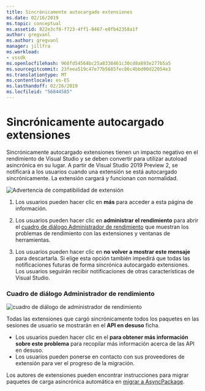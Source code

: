 ```yaml
---
title: Sincrónicamente autocargado extensiones
ms.date: 02/16/2019
ms.topic: conceptual
ms.assetid: 822e3cf8-f723-4ff1-8467-e0fb42358a1f
author: gregvanl
ms.author: gregvanl
manager: jillfra
ms.workload:
- vssdk
ms.openlocfilehash: 960fd54564bc25a8338461c30cd8a893e277b5a5
ms.sourcegitcommit: 23feea519c47e77b5685fec86c4bbd00d22054e3
ms.translationtype: MT
ms.contentlocale: es-ES
ms.lasthandoff: 02/26/2019
ms.locfileid: "56844585"
---
```

# <a name="synchronously-autoloaded-extensions"></a>Sincrónicamente autocargado extensiones

Sincrónicamente autocargado extensiones tienen un impacto negativo en el rendimiento de Visual Studio y se deben convertir para utilizar autoload asincrónica en su lugar. A partir de Visual Studio 2019 Preview 2, se notificará a los usuarios cuando una extensión se está autocargado sincrónicamente. La extensión cargará y funcionan con normalidad.

![Advertencia de compatibilidad de extensión](media/extension-compatibility-warning.png)

1. Los usuarios pueden hacer clic en **más** para acceder a esta página de información.

3. Los usuarios pueden hacer clic en **administrar el rendimiento** para abrir el [cuadro de diálogo Administrador de rendimiento](#performance-manager-dialog) que muestran los problemas de rendimiento con las extensiones y ventanas de herramientas.

3. Los usuarios pueden hacer clic en **no volver a mostrar este mensaje** para descartarla. Si elige esta opción también impedirá que todas las notificaciones futuras de forma sincrónica autocargado extensiones. Los usuarios seguirán recibir notificaciones de otras características de Visual Studio.

### <a name="performance-manager-dialog"></a>Cuadro de diálogo Administrador de rendimiento

  ![cuadro de diálogo de administrador de rendimiento](media/performance-manager.png)

Todas las extensiones que cargó sincrónicamente todos los paquetes en las sesiones de usuario se mostrarán en el **API en desuso** ficha.

* Los usuarios pueden hacer clic en el **para obtener más información sobre este problema** para recopilar más información acerca de las API en desuso.
* Los usuarios pueden ponerse en contacto con sus proveedores de extensión para ver el progreso de la migración.

Los autores de extensiones pueden encontrar instrucciones para migrar paquetes de carga asincrónica automática en [migrar a AsyncPackage](https://github.com/Microsoft/VSSDK-Extensibility-Samples/tree/master/AsyncPackageMigration).
